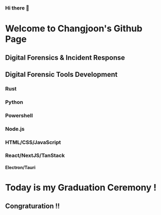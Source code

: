 ### Hi there 👋

# Welcome to Changjoon's Github Page

## Digital Forensics & Incident Response
## Digital Forensic Tools Development

### Rust
### Python
### Powershell
### Node.js
### HTML/CSS/JavaScript
### React/NextJS/TanStack

#### Electron/Tauri

# Today is my Graduation Ceremony !
## Congraturation !!

